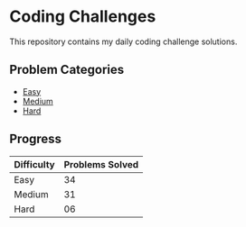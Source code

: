 # Coding Challenges

This repository contains my daily coding challenge solutions.

## Problem Categories

- [Easy](./Easy)
- [Medium](./Medium)
- [Hard](./Hard)

## Progress

| Difficulty | Problems Solved |
|------------|-----------------|
| Easy       | 34              |
| Medium     | 31              |
| Hard       | 06              |
